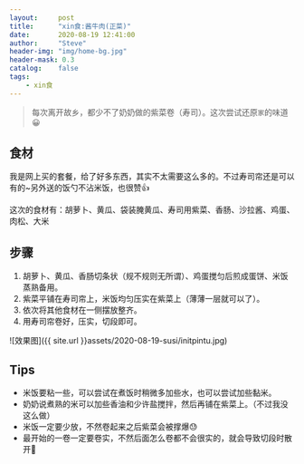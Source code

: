 ```yaml
---
layout:     post
title:      "xin食:酱牛肉(正菜)"
date:       2020-08-19 12:41:00
author:     "Steve"
header-img: "img/home-bg.jpg"
header-mask: 0.3
catalog:    false
tags:
    - xin食
---
```



> 每次离开故乡，都少不了奶奶做的紫菜卷（寿司）。这次尝试还原`家`的味道😀


## 食材

我是网上买的套餐，给了好多东西，其实不太需要这么多的。不过寿司帘还是可以有的~另外送的饭勺不沾米饭，也很赞👍

这次的食材有：胡萝卜、黄瓜、袋装腌黄瓜、寿司用紫菜、香肠、沙拉酱、鸡蛋、肉松、大米

## 步骤

1. 胡萝卜、黄瓜、香肠切条状（规不规则无所谓）、鸡蛋搅匀后煎成蛋饼、米饭蒸熟备用。
2. 紫菜平铺在寿司帘上，米饭均匀压实在紫菜上（薄薄一层就可以了）。
3. 依次将其他食材在一侧摆放整齐。
4. 用寿司帘卷好，压实，切段即可。

![效果图]({{ site.url }}assets/2020-08-19-susi/initpintu.jpg)

## Tips

- 米饭要粘一些，可以尝试在煮饭时稍微多加些水，也可以尝试加些黏米。
- 奶奶说煮熟的米可以加些香油和少许盐搅拌，然后再铺在紫菜上。（不过我没这么做）
- 米饭一定要少放，不然卷起来之后紫菜会被撑爆😓
- 最开始的一卷一定要卷实，不然后面怎么卷都不会很实的，就会导致切段时散开🤦‍
